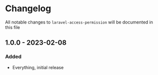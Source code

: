 # Changelog

All notable changes to `laravel-access-permission` will be documented in this file

## 1.0.0 - 2023-02-08

### Added

- Everything, initial release
